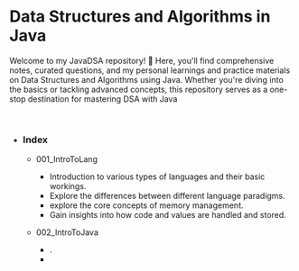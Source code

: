 # Data Structures and Algorithms in Java

Welcome to my JavaDSA repository! 🚀 Here, you'll find comprehensive notes, curated questions, and my personal learnings and practice materials on Data Structures and Algorithms using Java. Whether you're diving into the basics or tackling advanced concepts, this repository serves as a one-stop destination for mastering DSA with Java

<br>

- ### Index

  - 001_IntroToLang

    - Introduction to various types of languages and their basic workings.
    - Explore the differences between different language paradigms.
    - explore the core concepts of memory management.
    - Gain insights into how code and values are handled and stored.

  - 002_IntroToJava
    - .
    -
